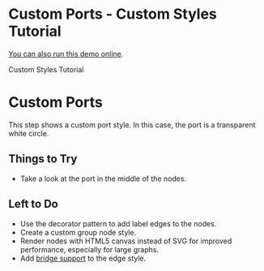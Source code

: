 <!--
 //////////////////////////////////////////////////////////////////////////////
 // @license
 // This file is part of yFiles for HTML 2.5.0.3.
 // Use is subject to license terms.
 //
 // Copyright (c) 2000-2023 by yWorks GmbH, Vor dem Kreuzberg 28,
 // 72070 Tuebingen, Germany. All rights reserved.
 //
 //////////////////////////////////////////////////////////////////////////////
-->
# Custom Ports - Custom Styles Tutorial

[You can also run this demo online](https://live.yworks.com/demos/02-tutorial-custom-styles/23-custom-ports/index.html).

Custom Styles Tutorial

# Custom Ports

This step shows a custom port style. In this case, the port is a transparent white circle.

## Things to Try

- Take a look at the port in the middle of the nodes.

## Left to Do

- Use the decorator pattern to add label edges to the nodes.
- Create a custom group node style.
- Render nodes with HTML5 canvas instead of SVG for improved performance, especially for large graphs.
- Add [bridge support](https://docs.yworks.com/yfileshtml/#/dguide/bridges-customizations) to the edge style.
